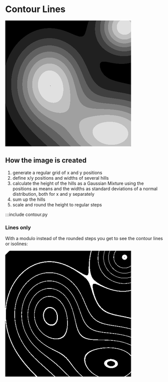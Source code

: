 
# Contour Lines

![](../images/contour_steps.png)

## How the image is created

1. generate a regular grid of x and y positions
2. define x/y positions and widths of several hills
3. calculate the height of the hills as a Gaussian Mixture using the positions as means and the widths as standard deviations of a normal distribution, both for x and y separately
4. sum up the hills
5. scale and round the height to regular steps

:::include contour.py

### Lines only

With a modulo instead of the rounded steps you get to see the contour lines or isolines:

![](../images/contour_isolines.png)
